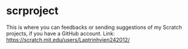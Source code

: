 # scrproject
This is where you can feedbacks or sending suggestions of my Scratch projects, if you have a GitHub account. Link: https://scratch.mit.edu/users/Laptrinhvien242012/
